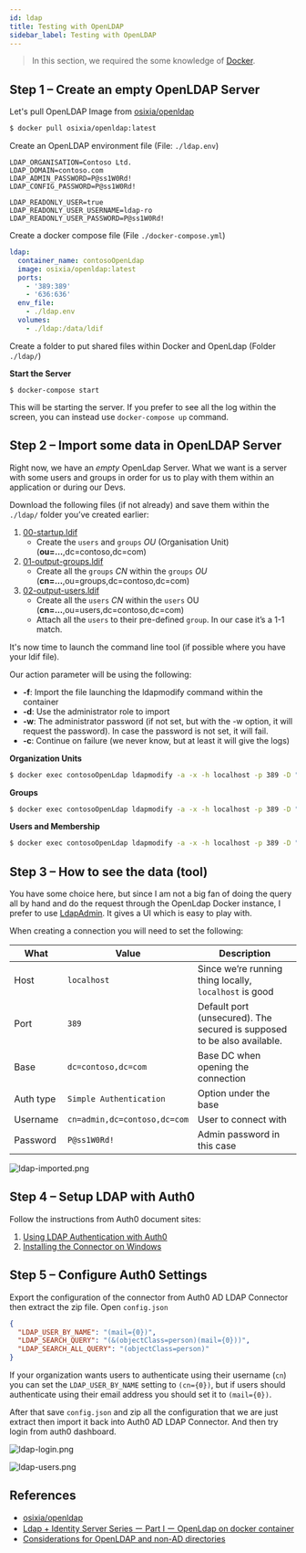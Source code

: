 ```yaml
---
id: ldap
title: Testing with OpenLDAP
sidebar_label: Testing with OpenLDAP
---
```


> In this section, we required the some knowledge of [Docker](https://docs.docker.com/).

## Step 1 – Create an empty OpenLDAP Server

Let's pull OpenLDAP Image from [osixia/openldap](https://github.com/osixia/docker-openldap)

```sh
$ docker pull osixia/openldap:latest
```

Create an OpenLDAP environment file (File: `./ldap.env`)

```env
LDAP_ORGANISATION=Contoso Ltd.
LDAP_DOMAIN=contoso.com
LDAP_ADMIN_PASSWORD=P@ss1W0Rd!
LDAP_CONFIG_PASSWORD=P@ss1W0Rd!

LDAP_READONLY_USER=true
LDAP_READONLY_USER_USERNAME=ldap-ro
LDAP_READONLY_USER_PASSWORD=P@ss1W0Rd!
```

Create a docker compose file (File `./docker-compose.yml`)

```yaml
ldap:
  container_name: contosoOpenLdap
  image: osixia/openldap:latest
  ports:
    - '389:389'
    - '636:636'
  env_file:
    - ./ldap.env
  volumes:
    - ./ldap:/data/ldif
```

Create a folder to put shared files within Docker and OpenLdap (Folder `./ldap/`)

**Start the Server**

```
$ docker-compose start
```

This will be starting the server. If you prefer to see all the log within the screen, you can instead use `docker-compose up` command.

## Step 2 – Import some data in OpenLDAP Server

Right now, we have an _empty_ OpenLdap Server. What we want is a server with some users and groups in order for us to play with them within an application or during our Devs.

Download the following files (if not already) and save them within the `./ldap/` folder you’ve created earlier:

1. [00-startup.ldif](https://github.com/Nordes/Csv2Ldif/blob/master/example/00-startup.ldif)
   - Create the `users` and `groups` _OU_ (Organisation Unit) (**ou=…**,dc=contoso,dc=com)
2. [01-output-groups.ldif](https://github.com/Nordes/Csv2Ldif/blob/master/example/01-output-groups.ldif)
   - Create all the `groups` _CN_ within the `groups` _OU_ (**cn=…**,ou=groups,dc=contoso,dc=com)
3. [02-output-users.ldif](https://github.com/Nordes/Csv2Ldif/blob/master/example/02-output-users.ldif)
   - Create all the `users` _CN_ within the `users` OU (**cn=…**,ou=users,dc=contoso,dc=com)
   - Attach all the `users` to their pre-defined `group`. In our case it’s a 1-1 match.

It's now time to launch the command line tool (if possible where you have your ldif file).

Our action parameter will be using the following:

- **-f**: Import the file launching the ldapmodify command within the container
- **-d**: Use the administrator role to import
- **-w**: The administrator password (if not set, but with the -w option, it will request the password). In case the password is not set, it will fail.
- **-c**: Continue on failure (we never know, but at least it will give the logs)

**Organization Units**

```sh
$ docker exec contosoOpenLdap ldapmodify -a -x -h localhost -p 389 -D "cn=admin,dc=contoso,dc=com" -f /data/ldif/00-startup.ldif -w P@ss1W0Rd! -c
```

**Groups**

```sh
$ docker exec contosoOpenLdap ldapmodify -a -x -h localhost -p 389 -D "cn=admin,dc=contoso,dc=com" -f /data/ldif/01-output-groups.ldif -w P@ss1W0Rd! -c
```

**Users and Membership**

```sh
$ docker exec contosoOpenLdap ldapmodify -a -x -h localhost -p 389 -D "cn=admin,dc=contoso,dc=com" -f /data/ldif/02-output-users.ldif -w P@ss1W0Rd! -c
```

## Step 3 – How to see the data (tool)

You have some choice here, but since I am not a big fan of doing the query all by hand and do the request through the OpenLdap Docker instance, I prefer to use [LdapAdmin](http://www.ldapadmin.org/download/ldapadmin.html). It gives a UI which is easy to play with.

When creating a connection you will need to set the following:

| What      | Value                        | Description                                                             |
| --------- | ---------------------------- | ----------------------------------------------------------------------- |
| Host      | `localhost`                  | Since we’re running thing locally, `localhost` is good                  |
| Port      | `389`                        | Default port (unsecured). The secured is supposed to be also available. |
| Base      | `dc=contoso,dc=com`          | Base DC when opening the connection                                     |
| Auth type | `Simple Authentication`      | Option under the base                                                   |
| Username  | `cn=admin,dc=contoso,dc=com` | User to connect with                                                    |
| Password  | `P@ss1W0Rd!`                 | Admin password in this case                                             |

![ldap-imported.png](https://blog.honosoft.com/wp-content/uploads/2018/06/ldap-Imported.png)

## Step 4 – Setup LDAP with Auth0

Follow the instructions from Auth0 document sites:

1. [Using LDAP Authentication with Auth0](https://auth0.com/docs/connections/enterprise/ldap)
2. [Installing the Connector on Windows](https://auth0.com/docs/connector/install)

## Step 5 – Configure Auth0 Settings

Export the configuration of the connector from Auth0 AD LDAP Connector then extract the zip file. Open `config.json`

```json
{
  "LDAP_USER_BY_NAME": "(mail={0})",
  "LDAP_SEARCH_QUERY": "(&(objectClass=person)(mail={0}))",
  "LDAP_SEARCH_ALL_QUERY": "(objectClass=person)"
}
```

If your organization wants users to authenticate using their username (`cn`) you can set the `LDAP_USER_BY_NAME` setting to `(cn={0})`, but if users should authenticate using their email address you should set it to `(mail={0})`.

After that save `config.json` and zip all the configuration that we are just extract then import it back into Auth0 AD LDAP Connector. And then try login from auth0 dashboard.

![ldap-login.png](/img/docs/auth0/ldap-login.png)

![ldap-users.png](/img/docs/auth0/ldap-users.png)

## References

- [osixia/openldap](https://github.com/osixia/docker-openldap)
- [Ldap + Identity Server Series ー Part I ー OpenLdap on docker container](https://blog.honosoft.com/2018/06/18/ldap-identity-server-series-%E3%83%BC-part-i-%E3%83%BC-openldap-on-docker-container/)
- [Considerations for OpenLDAP and non-AD directories](https://auth0.com/docs/connector/considerations-non-ad)
